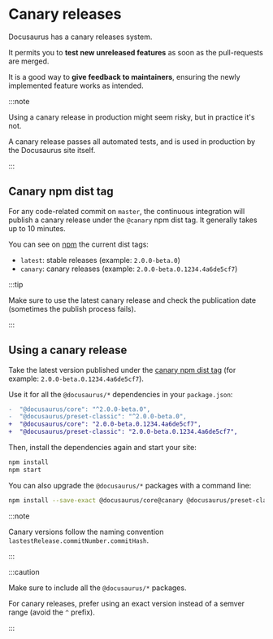 # Canary releases

Docusaurus has a canary releases system.

It permits you to **test new unreleased features** as soon as the pull-requests are merged.

It is a good way to **give feedback to maintainers**, ensuring the newly implemented feature works as intended.

:::note

Using a canary release in production might seem risky, but in practice it's not.

A canary release passes all automated tests, and is used in production by the Docusaurus site itself.

:::

## Canary npm dist tag

For any code-related commit on `master`, the continuous integration will publish a canary release under the `@canary` npm dist tag. It generally takes up to 10 minutes.

You can see on [npm](https://www.npmjs.com/package/@docusaurus/core?activeTab=versions) the current dist tags:

- `latest`: stable releases (example: `2.0.0-beta.0`)
- `canary`: canary releases (example: `2.0.0-beta.0.1234.4a6de5cf7`)

:::tip

Make sure to use the latest canary release and check the publication date (sometimes the publish process fails).

:::

## Using a canary release

Take the latest version published under the [canary npm dist tag](https://www.npmjs.com/package/@docusaurus/core?activeTab=versions) (for example: `2.0.0-beta.0.1234.4a6de5cf7`).

Use it for all the `@docusaurus/*` dependencies in your `package.json`:

```diff
-  "@docusaurus/core": "^2.0.0-beta.0",
-  "@docusaurus/preset-classic": "^2.0.0-beta.0",
+  "@docusaurus/core": "2.0.0-beta.0.1234.4a6de5cf7",
+  "@docusaurus/preset-classic": "2.0.0-beta.0.1234.4a6de5cf7",
```

Then, install the dependencies again and start your site:

```bash npm2yarn
npm install
npm start
```

You can also upgrade the `@docusaurus/*` packages with a command line:

```bash npm2yarn
npm install --save-exact @docusaurus/core@canary @docusaurus/preset-classic@canary
```

:::note

Canary versions follow the naming convention `lastestRelease.commitNumber.commitHash`.

:::

:::caution

Make sure to include all the `@docusaurus/*` packages.

For canary releases, prefer using an exact version instead of a semver range (avoid the `^` prefix).

:::
